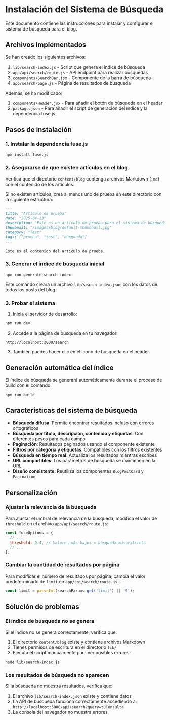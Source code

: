 # Instalación del Sistema de Búsqueda

Este documento contiene las instrucciones para instalar y configurar el sistema de búsqueda para el blog.

## Archivos implementados

Se han creado los siguientes archivos:

1. `lib/search-index.js` - Script que genera el índice de búsqueda
2. `app/api/search/route.js` - API endpoint para realizar búsquedas
3. `components/SearchBar.jsx` - Componente de la barra de búsqueda
4. `app/search/page.js` - Página de resultados de búsqueda

Además, se ha modificado:

1. `components/Header.jsx` - Para añadir el botón de búsqueda en el header
2. `package.json` - Para añadir el script de generación del índice y la dependencia fuse.js

## Pasos de instalación

### 1. Instalar la dependencia fuse.js

```bash
npm install fuse.js
```

### 2. Asegurarse de que existen artículos en el blog

Verifica que el directorio `content/blog` contenga archivos Markdown (`.md`) con el contenido de los artículos.

Si no existen artículos, crea al menos uno de prueba en este directorio con la siguiente estructura:

```md
---
title: "Artículo de prueba"
date: "2025-04-13"
description: "Este es un artículo de prueba para el sistema de búsqueda"
thumbnail: "/images/blog/default-thumbnail.jpg"
category: "Test"
tags: ["prueba", "test", "búsqueda"]
---

Este es el contenido del artículo de prueba.
```

### 3. Generar el índice de búsqueda inicial

```bash
npm run generate-search-index
```

Este comando creará un archivo `lib/search-index.json` con los datos de todos los posts del blog.

### 3. Probar el sistema

1. Inicia el servidor de desarrollo:

```bash
npm run dev
```

2. Accede a la página de búsqueda en tu navegador:

```
http://localhost:3000/search
```

3. También puedes hacer clic en el icono de búsqueda en el header.

## Generación automática del índice

El índice de búsqueda se generará automáticamente durante el proceso de build con el comando:

```bash
npm run build
```

## Características del sistema de búsqueda

- **Búsqueda difusa**: Permite encontrar resultados incluso con errores ortográficos
- **Búsqueda por título, descripción, contenido y etiquetas**: Con diferentes pesos para cada campo
- **Paginación**: Resultados paginados usando el componente existente
- **Filtros por categoría y etiquetas**: Compatibles con los filtros existentes
- **Búsqueda en tiempo real**: Actualiza los resultados mientras escribes
- **URL compartibles**: Los parámetros de búsqueda se mantienen en la URL
- **Diseño consistente**: Reutiliza los componentes `BlogPostCard` y `Pagination`

## Personalización

### Ajustar la relevancia de la búsqueda

Para ajustar el umbral de relevancia de la búsqueda, modifica el valor de `threshold` en el archivo `app/api/search/route.js`:

```javascript
const fuseOptions = {
  // ...
  threshold: 0.4, // Valores más bajos = búsqueda más estricta
  // ...
};
```

### Cambiar la cantidad de resultados por página

Para modificar el número de resultados por página, cambia el valor predeterminado de `limit` en `app/api/search/route.js`:

```javascript
const limit = parseInt(searchParams.get('limit') || '9');
```

## Solución de problemas

### El índice de búsqueda no se genera

Si el índice no se genera correctamente, verifica que:

1. El directorio `content/blog` existe y contiene archivos Markdown
2. Tienes permisos de escritura en el directorio `lib/`
3. Ejecuta el script manualmente para ver posibles errores:

```bash
node lib/search-index.js
```

### Los resultados de búsqueda no aparecen

Si la búsqueda no muestra resultados, verifica que:

1. El archivo `lib/search-index.json` existe y contiene datos
2. La API de búsqueda funciona correctamente accediendo a:
   `http://localhost:3000/api/search?query=tuConsulta`
3. La consola del navegador no muestra errores
